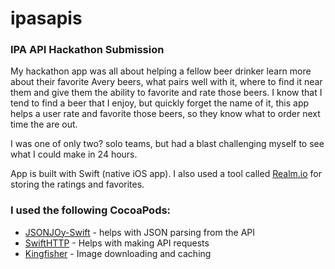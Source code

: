 # ipasapis

### IPA API Hackathon Submission 

My hackathon app was all about helping a fellow beer drinker learn more about their favorite Avery beers, what pairs well with it, where to find it near them and give them the ability to favorite and rate those beers. I know that I tend to find a beer that I enjoy, but quickly forget the name of it, this app helps a user rate and favorite those beers, so they know what to order next time the are out. 

I was one of only two? solo teams, but had a blast challenging myself to see what I could make in 24 hours. 

App is built with Swift (native iOS app).
I also used a tool called [Realm.io](www.realm.io) for storing the ratings and favorites. 

### I used the following CocoaPods:

* [JSONJOy-Swift](https://github.com/daltoniam/JSONJoy-Swift) - helps with JSON parsing from the API
* [SwiftHTTP](https://github.com/daltoniam/SwiftHTTP) - Helps with making API requests 
* [Kingfisher](https://github.com/onevcat/Kingfisher) - Image downloading and caching 

